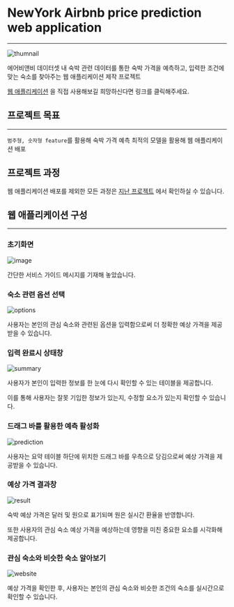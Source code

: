 # NewYork Airbnb price prediction web application
-----
![thumnail](https://user-images.githubusercontent.com/70729822/193028201-18646f04-9b8d-4bb7-9317-5278d73fd8ba.png)

에어비앤비 데이터셋 내 숙박 관련 데이터를 통한 숙박 가격을 예측하고, 입력한 조건에 맞는 숙소를 찾아주는 웹 애플리케이션 제작 프로젝트

[웹 애플리케이션](https://9haeng-ml-web-application-using-streamlit---init---haed2h.streamlitapp.com/) 을 직접 사용해보길 희망하신다면 링크를 클릭해주세요.


## 프로젝트 목표
----
`범주형, 숫자형 feature`를 활용해 숙박 가격 예측
최적의 모델을 활용해 웹 애플리케이션 배포

## 프로젝트 과정
웹 애플리케이션 배포를 제외한 모든 과정은 [지난 프로젝트](https://github.com/9haeng/NewYork-Airbnb-price-prediction) 에서 확인하실 수 있습니다.


## 웹 애플리케이션 구성
----
### 초기화면
![image](https://user-images.githubusercontent.com/70729822/193028956-245b5c43-4cfe-4c9d-8bc6-a74deb49a9c8.png)

간단한 서비스 가이드 메시지를 기재해 놓았습니다.

### 숙소 관련 옵션 선택
![options](https://user-images.githubusercontent.com/70729822/193029118-c749ab37-864a-4704-af73-662a4c368e5f.gif)

사용자는 본인의 관심 숙소와 관련된 옵션을 입력함으로써 더 정확한 예상 가격을 제공받을 수 있습니다.

### 입력 완료시 상태창
![summary](https://user-images.githubusercontent.com/70729822/193029599-87d8ac3a-025a-483c-bcfb-b55ea5bbc286.png)

사용자가 본인이 입력한 정보를 한 눈에 다시 확인할 수 있는 테이블을 제공합니다. 

이를 통해 사용자는 잘못 기입한 정보가 있는지, 수정할 요소가 있는지 확인할 수 있습니다.

### 드래그 바를 활용한 예측 활성화
![prediction](https://user-images.githubusercontent.com/70729822/193029168-a361958a-3ce1-48ba-a364-18de2bb4a78c.gif)

사용자는 요약 테이블 하단에 위치한 드래그 바를 우측으로 당김으로써 예상 가격을 제공받을 수 있습니다.

### 예상 가격 결과창
![result](https://user-images.githubusercontent.com/70729822/193029196-94e3b600-9ddd-4f9c-a123-2e0a421069be.png)

숙박 예상 가격은 달러 및 원으로 표기되며 원은 실시간 환율을 반영합니다.


또한 사용자의 관심 숙소 예상 가격을 예상하는데 영향을 미친 중요한 요소를 시각화해 제공합니다.

### 관심 숙소와 비슷한 숙소 알아보기
![website](https://user-images.githubusercontent.com/70729822/193030144-ffda61a2-7854-42ab-9909-4c2407923657.gif)

예상 가격을 확인한 후, 사용자는 본인의 관심 숙소와 비슷한 조건의 숙소를 실시간으로 확인할 수 있습니다.



